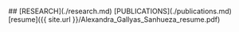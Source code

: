 <br>
## [RESEARCH](./research.md) [PUBLICATIONS](./publications.md) [resume]({{ site.url }}/Alexandra_Gallyas_Sanhueza_resume.pdf)
